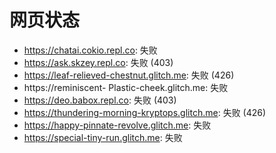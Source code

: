 # 网页状态
- https://chatai.cokio.repl.co: 失败
- https://ask.skzey.repl.co: 失败 (403)
- https://leaf-relieved-chestnut.glitch.me: 失败 (426)
- https://reminiscent- Plastic-cheek.glitch.me: 失败
- https://deo.babox.repl.co: 失败 (403)
- https://thundering-morning-kryptops.glitch.me: 失败 (426)
- https://happy-pinnate-revolve.glitch.me: 失败
- https://special-tiny-run.glitch.me: 失败
